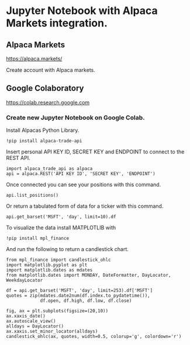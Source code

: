 # Jupyter Notebook with Alpaca Markets integration.

## Alpaca Markets
https://alpaca.markets/

Create account with Alpaca markets.

## Google Colaboratory
https://colab.research.google.com

### Create new Jupyter Notebook on Google Colab.


Install Alpacas Python Library.
```
!pip install alpaca-trade-api
```

Insert personal API KEY ID, SECRET KEY and ENDPOINT to connect to the REST API.
```
import alpaca_trade_api as alpaca 
api = alpaca.REST('API KEY ID', 'SECRET KEY', 'ENDPOINT')
```

Once connected you can see your positions with this command.
```
api.list_positions()
```

Or return a tabulated form of data for a ticker with this command.
```
api.get_barset('MSFT', 'day', limit=10).df
```

To visualize the data install MATPLOTLIB with
```
!pip install mpl_finance
```

And run the following to return a candlestick chart.
```
from mpl_finance import candlestick_ohlc
import matplotlib.pyplot as plt
import matplotlib.dates as mdates
from matplotlib.dates import MONDAY, DateFormatter, DayLocator, WeekdayLocator

df = api.get_barset('MSFT', 'day', limit=253).df['MSFT']
quotes = zip(mdates.date2num(df.index.to_pydatetime()),
             df.open, df.high, df.low, df.close)

fig, ax = plt.subplots(figsize=(20,10))
ax.xaxis_date()
ax.autoscale_view()
alldays = DayLocator()
ax.xaxis.set_minor_locator(alldays)
candlestick_ohlc(ax, quotes, width=0.5, colorup='g', colordown='r')
```


